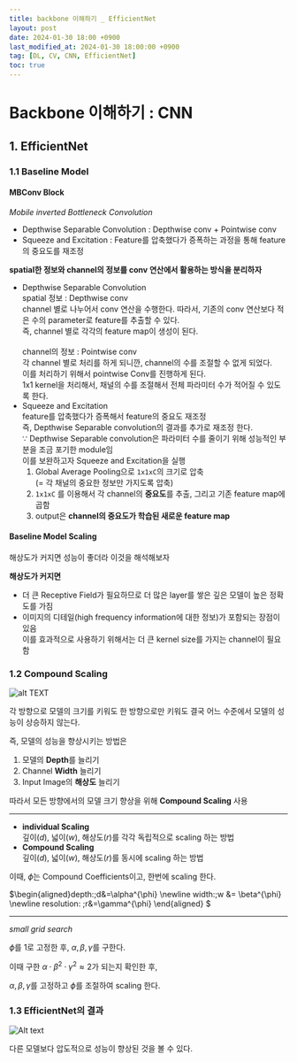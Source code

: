 ```yaml
---
title: backbone 이해하기 _ EfficientNet
layout: post
date: 2024-01-30 18:00 +0900
last_modified_at: 2024-01-30 18:00:00 +0900
tag: [DL, CV, CNN, EfficientNet]
toc: true
---
```


# Backbone 이해하기 : CNN

## 1. EfficientNet

### 1.1 Baseline Model

#### MBConv Block

*Mobile inverted Bottleneck Convolution*

- Depthwise Separable Convolution : Depthwise conv + Pointwise conv
- Squeeze and Excitation : Feature를 압축했다가 증폭하는 과정을 통해 feature의 중요도를 재조정

**spatial한 정보와 channel의 정보를 conv 연산에서 활용하는 방식을 분리하자**


* Depthwise Separable Convolution<br>
spatial 정보 : Depthwise conv<br>
channel 별로 나누어서 conv 연산을 수행한다. 따라서, 기존의 conv 연산보다 적은 수의 parameter로 feature를 추출할 수 있다.<br>
즉, channel 별로 각각의 feature map이 생성이 된다.<br><br>
channel의 정보 : Pointwise conv<br>
각 channel 별로 처리를 하게 되니깐, channel의 수를 조절할 수 없게 되었다.<br>
이를 처리하기 위해서 pointwise Conv를 진행하게 된다.<br>
1x1 kernel을 처리해서, 채널의 수를 조절해서 전체 파라미터 수가 적어질 수 있도록 한다.
* Squeeze and Excitation<br>
feature를 압축했다가 증폭해서 feature의 중요도 재조정<br>
즉, Depthwise Separable convolution의 결과를 추가로 재조정 한다.<br>
$\because$ Depthwise Separable convolution은 파라미터 수를 줄이기 위해 성능적인 부분을 조금 포기한 module임<br>
이를 보완하고자 Squeeze and Excitation을 실행<br>
    1. Global Average Pooling으로 `1x1xC`의 크기로 압축<br>
    (= 각 채널의 중요한 정보만 가지도록 압축)
    2. `1x1xC` 를 이용해서 각 channel의 **중요도**를 추출, 그리고 기존 feature map에 곱함
    3. output은 **channel의 중요도가 학습된 새로운 feature map**

#### Baseline Model Scaling

해상도가 커지면 성능이 좋더라 이것을 해석해보자

**해상도가 커지면**
- 더 큰 Receptive Field가 필요하므로 더 많은 layer를 쌓은 깊은 모델이 높은 정확도를 가짐
- 이미지의 디테일(high frequency information에 대한 정보)가 포함되는 장점이 있음<br>
이를 효과적으로 사용하기 위해서는 더 큰 kernel size를 가지는 channel이 필요함

### 1.2 Compound Scaling

![alt TEXT](\..\img\CV6.png)

각 방향으로 모델의 크기를 키워도 한 방향으로만 키워도 결국 어느 수준에서 모델의 성능이 상승하지 않는다.

즉, 모델의 성능을 향상시키는 방법은

1. 모델의 **Depth**를 늘리기
2. Channel **Width** 늘리기
3. Input Image의 **해상도** 늘리기

따라서 모든 방향에서의 모델 크기 향상을 위해 **Compound Scaling** 사용

---

- **individual Scaling**<br>
깊이($d$), 넓이($w$), 해상도($r$)를 각각 독립적으로 scaling 하는 방법
- **Compound Scaling**<br>
깊이($d$), 넓이($w$), 해상도($r$)를 동시에 scaling 하는 방법

이때, $\phi$는 Compound Coefficients이고, 한번에 scaling 한다.

$\begin{aligned}depth:\;d&=\alpha^{\phi} \newline width:\;w &= \beta^{\phi} \newline resolution: \;r&=\gamma^{\phi}                          \end{aligned} $

---

*small grid search*

$\phi$를 1로 고정한 후, $\alpha , \beta , \gamma$를 구한다.

이때 구한 $\alpha \cdot \beta^2 \cdot \gamma^2 \approx 2$가 되는지 확인한 후,

$\alpha , \beta , \gamma$를 고정하고 $\phi$를 조절하여 scaling 한다.



### 1.3 EfficientNet의 결과

![Alt text](\..\img\cv7.png)

다른 모델보다 압도적으로 성능이 향상된 것을 볼 수 있다.